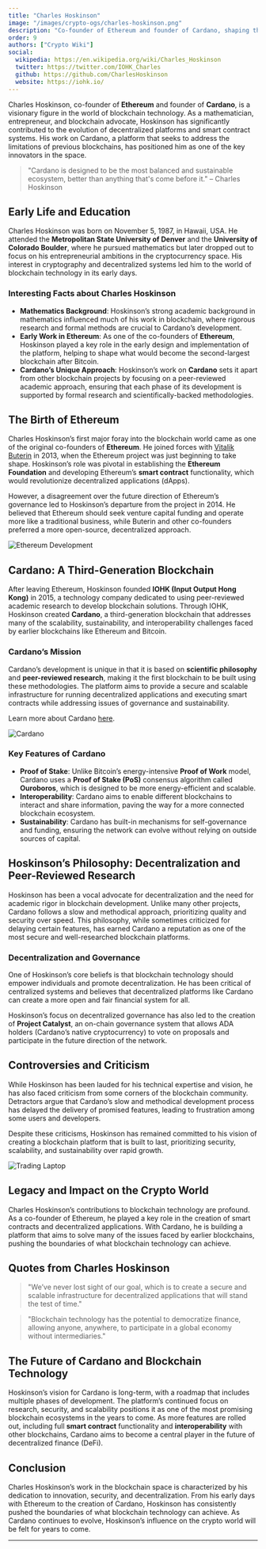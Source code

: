 ```yaml
---
title: "Charles Hoskinson"
image: "/images/crypto-ogs/charles-hoskinson.png"
description: "Co-founder of Ethereum and founder of Cardano, shaping the future of blockchain technology."
order: 9
authors: ["Crypto Wiki"]
social:
  wikipedia: https://en.wikipedia.org/wiki/Charles_Hoskinson
  twitter: https://twitter.com/IOHK_Charles
  github: https://github.com/CharlesHoskinson
  website: https://iohk.io/
---
```


Charles Hoskinson, co-founder of **Ethereum** and founder of **Cardano**, is a visionary figure in the world of blockchain technology. As a mathematician, entrepreneur, and blockchain advocate, Hoskinson has significantly contributed to the evolution of decentralized platforms and smart contract systems. His work on Cardano, a platform that seeks to address the limitations of previous blockchains, has positioned him as one of the key innovators in the space.

> "Cardano is designed to be the most balanced and sustainable ecosystem, better than anything that's come before it." – Charles Hoskinson

## Early Life and Education

Charles Hoskinson was born on November 5, 1987, in Hawaii, USA. He attended the **Metropolitan State University of Denver** and the **University of Colorado Boulder**, where he pursued mathematics but later dropped out to focus on his entrepreneurial ambitions in the cryptocurrency space. His interest in cryptography and decentralized systems led him to the world of blockchain technology in its early days.

### Interesting Facts about Charles Hoskinson

- **Mathematics Background**: Hoskinson’s strong academic background in mathematics influenced much of his work in blockchain, where rigorous research and formal methods are crucial to Cardano’s development.
- **Early Work in Ethereum**: As one of the co-founders of **Ethereum**, Hoskinson played a key role in the early design and implementation of the platform, helping to shape what would become the second-largest blockchain after Bitcoin.
- **Cardano’s Unique Approach**: Hoskinson’s work on **Cardano** sets it apart from other blockchain projects by focusing on a peer-reviewed academic approach, ensuring that each phase of its development is supported by formal research and scientifically-backed methodologies.

## The Birth of Ethereum

Charles Hoskinson’s first major foray into the blockchain world came as one of the original co-founders of **Ethereum**. He joined forces with [Vitalik Buterin](/crypto-ogs/vitalik-buterin) in 2013, when the Ethereum project was just beginning to take shape. Hoskinson’s role was pivotal in establishing the **Ethereum Foundation** and developing Ethereum’s **smart contract** functionality, which would revolutionize decentralized applications (dApps).

However, a disagreement over the future direction of Ethereum’s governance led to Hoskinson’s departure from the project in 2014. He believed that Ethereum should seek venture capital funding and operate more like a traditional business, while Buterin and other co-founders preferred a more open-source, decentralized approach.

![Ethereum Development](/images/posts/ethereum.jpg)

## Cardano: A Third-Generation Blockchain

After leaving Ethereum, Hoskinson founded **IOHK (Input Output Hong Kong)** in 2015, a technology company dedicated to using peer-reviewed academic research to develop blockchain solutions. Through IOHK, Hoskinson created **Cardano**, a third-generation blockchain that addresses many of the scalability, sustainability, and interoperability challenges faced by earlier blockchains like Ethereum and Bitcoin.

### Cardano’s Mission

Cardano’s development is unique in that it is based on **scientific philosophy** and **peer-reviewed research**, making it the first blockchain to be built using these methodologies. The platform aims to provide a secure and scalable infrastructure for running decentralized applications and executing smart contracts while addressing issues of governance and sustainability.

Learn more about Cardano [here](https://cardano.org/).

![Cardano](/images/posts/cardano.png)

### Key Features of Cardano

- **Proof of Stake**: Unlike Bitcoin’s energy-intensive **Proof of Work** model, Cardano uses a **Proof of Stake (PoS)** consensus algorithm called **Ouroboros**, which is designed to be more energy-efficient and scalable.
- **Interoperability**: Cardano aims to enable different blockchains to interact and share information, paving the way for a more connected blockchain ecosystem.
- **Sustainability**: Cardano has built-in mechanisms for self-governance and funding, ensuring the network can evolve without relying on outside sources of capital.

## Hoskinson’s Philosophy: Decentralization and Peer-Reviewed Research

Hoskinson has been a vocal advocate for decentralization and the need for academic rigor in blockchain development. Unlike many other projects, Cardano follows a slow and methodical approach, prioritizing quality and security over speed. This philosophy, while sometimes criticized for delaying certain features, has earned Cardano a reputation as one of the most secure and well-researched blockchain platforms.

### Decentralization and Governance

One of Hoskinson’s core beliefs is that blockchain technology should empower individuals and promote decentralization. He has been critical of centralized systems and believes that decentralized platforms like Cardano can create a more open and fair financial system for all.

Hoskinson’s focus on decentralized governance has also led to the creation of **Project Catalyst**, an on-chain governance system that allows ADA holders (Cardano’s native cryptocurrency) to vote on proposals and participate in the future direction of the network.

## Controversies and Criticism

While Hoskinson has been lauded for his technical expertise and vision, he has also faced criticism from some corners of the blockchain community. Detractors argue that Cardano’s slow and methodical development process has delayed the delivery of promised features, leading to frustration among some users and developers.

Despite these criticisms, Hoskinson has remained committed to his vision of creating a blockchain platform that is built to last, prioritizing security, scalability, and sustainability over rapid growth.

![Trading Laptop](/images/posts/laptop-trading.jpg)

## Legacy and Impact on the Crypto World

Charles Hoskinson’s contributions to blockchain technology are profound. As a co-founder of Ethereum, he played a key role in the creation of smart contracts and decentralized applications. With Cardano, he is building a platform that aims to solve many of the issues faced by earlier blockchains, pushing the boundaries of what blockchain technology can achieve.

## Quotes from Charles Hoskinson

> "We’ve never lost sight of our goal, which is to create a secure and scalable infrastructure for decentralized applications that will stand the test of time."

> "Blockchain technology has the potential to democratize finance, allowing anyone, anywhere, to participate in a global economy without intermediaries."

## The Future of Cardano and Blockchain Technology

Hoskinson’s vision for Cardano is long-term, with a roadmap that includes multiple phases of development. The platform’s continued focus on research, security, and scalability positions it as one of the most promising blockchain ecosystems in the years to come. As more features are rolled out, including full **smart contract** functionality and **interoperability** with other blockchains, Cardano aims to become a central player in the future of decentralized finance (DeFi).

## Conclusion

Charles Hoskinson’s work in the blockchain space is characterized by his dedication to innovation, security, and decentralization. From his early days with Ethereum to the creation of Cardano, Hoskinson has consistently pushed the boundaries of what blockchain technology can achieve. As Cardano continues to evolve, Hoskinson’s influence on the crypto world will be felt for years to come.

---
